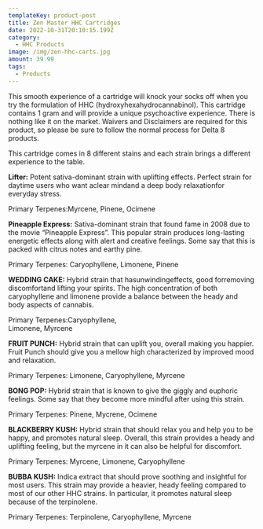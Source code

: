 ```yaml
---
templateKey: product-post
title: Zen Master HHC Cartridges
date: 2022-10-31T20:10:15.199Z
category:
  - HHC Products
image: /img/zen-hhc-carts.jpg
amount: 39.99
tags:
  - Products
---
```

This smooth experience of a cartridge will knock your socks off when you try the formulation of HHC (hydroxyhexahydrocannabinol). This cartridge contains 1 gram and will provide a unique psychoactive experience.  There is nothing like it on the market.  Waivers and Disclaimers are required for this product, so please be sure to follow the normal process for Delta 8 products. 

This cartridge comes in 8 different stains and each strain brings a different experience to the table.

**Lifter:**  Potent sativa-dominant strain with uplifting effects. Perfect strain for daytime users who want aclear mindand a deep body relaxationfor everyday stress.

Primary Terpenes:Myrcene, Pinene, Ocimene

**Pineapple Express:** Sativa-dominant strain that found fame in 2008 due to the movie “Pineapple Express”. This popular strain produces long-lasting energetic effects along with alert and creative feelings. Some say that this is packed with citrus notes and earthy pine.

Primary Terpenes: Caryophyllene, Limonene, Pinene

**WEDDING CAKE:** Hybrid strain that hasunwindingeffects, good forremoving discomfortand lifting your spirits. The high concentration of both caryophyllene and limonene provide a balance between the heady and body aspects of cannabis.

Primary Terpenes:Caryophyllene,\
Limonene, Myrcene

**FRUIT PUNCH:** Hybrid strain that can uplift you, overall making you happier. Fruit Punch should give you a mellow high characterized by improved mood and relaxation.  

Primary Terpenes: Limonene, Caryophyllene, Myrcene

**BONG POP:** Hybrid strain that is known to give the giggly and euphoric feelings. Some say that they become more mindful after using this strain. 

Primary Terpenes: Pinene, Mycrene, Ocimene

**BLACKBERRY KUSH:**  Hybrid strain that should relax you and help you to be happy, and promotes natural sleep. Overall, this strain provides a heady and uplifting feeling, but the myrcene in it can also be helpful for discomfort. 

Primary  Terpenes: Myrcene, Limonene, Caryophyllene

**BUBBA KUSH:** Indica extract that should prove soothing and insightful for most users. This strain may provide a heavier, heady feeling compared to most of our other HHC strains. In particular, it promotes natural sleep because of the terpinolene.

Primary Terpenes: Terpinolene, Caryophyllene, Myrcene
